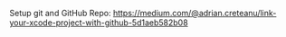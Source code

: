 Setup git and GitHub Repo:
https://medium.com/@adrian.creteanu/link-your-xcode-project-with-github-5d1aeb582b08
